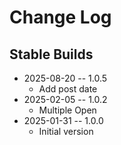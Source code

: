 # Change Log

## Stable Builds

* 2025-08-20 -- 1.0.5
  * Add post date
* 2025-02-05 -- 1.0.2
  * Multiple Open
* 2025-01-31 -- 1.0.0
  * Initial version


